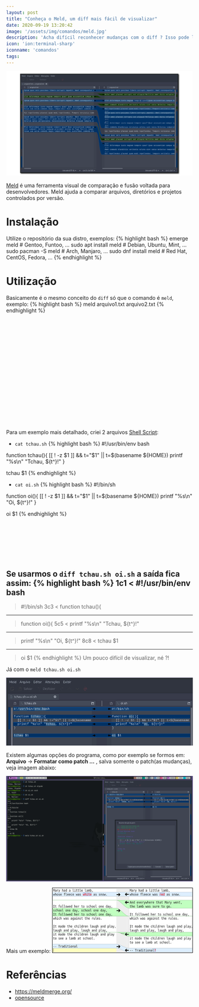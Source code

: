 ```yaml
---
layout: post
title: "Conheça o Meld, um diff mais fácil de visualizar"
date: 2020-09-19 13:20:42
image: '/assets/img/comandos/meld.jpg'
description: 'Acha difícil reconhecer mudanças com o diff ? Isso pode lhe ajudar! 😃'
icon: 'ion:terminal-sharp'
iconname: 'comandos'
tags:
---
```


![Conheça o Meld, um diff mais fácil de visualizar](/assets/img/comandos/meld.png)

[Meld](https://meldmerge.org/) é uma ferramenta visual de comparação e fusão voltada para desenvolvedores. Meld ajuda a comparar arquivos, diretórios e projetos controlados por versão.

# Instalação
Utilize o repositório da sua distro, exemplos:
{% highlight bash %}
emerge meld # Gentoo, Funtoo, ...
sudo apt install meld # Debian, Ubuntu, Mint, ...
sudo pacman -S meld # Arch, Manjaro, ...
sudo dnf install meld # Red Hat, CentOS, Fedora, ...
{% endhighlight %}

# Utilização
Basicamente é o mesmo conceito do `diff` só que o comando é `meld`, exemplo:
{% highlight bash %}
meld arquivo1.txt arquivo2.txt
{% endhighlight %}

<!-- QUADRADO -->
<script async src="//pagead2.googlesyndication.com/pagead/js/adsbygoogle.js"></script>
<ins class="adsbygoogle"
style="display:inline-block;width:336px;height:280px"
data-ad-client="ca-pub-2838251107855362"
data-ad-slot="5351066970"></ins>
<script>
(adsbygoogle = window.adsbygoogle || []).push({});
</script>

Para um exemplo mais detalhado, criei 2 arquivos [Shell Script](https://terminalroot.com.br/shell/):
+ `cat tchau.sh`
{% highlight bash %}
#!/usr/bin/env bash

function tchau(){
  [[ ! -z $1 ]] && t="$1" || t=$(basename ${HOME})
  printf "%s\n" "Tchau, ${t^}!"
}

tchau $1
{% endhighlight %}
+ `cat oi.sh`
{% highlight bash %}
#!/bin/sh

function oi(){
  [[ ! -z $1 ]] && t="$1" || t=$(basename ${HOME})
  printf "%s\n" "Oi, ${t^}!"
}

oi $1
{% endhighlight %}

<!-- MINI ANÚNCIO -->
<script async src="//pagead2.googlesyndication.com/pagead/js/adsbygoogle.js"></script>
<!-- Games Root -->
<ins class="adsbygoogle"
style="display:inline-block;width:730px;height:95px"
data-ad-client="ca-pub-2838251107855362"
data-ad-slot="5351066970"></ins>
<script>
(adsbygoogle = window.adsbygoogle || []).push({});
</script>

Se usarmos o `diff tchau.sh oi.sh` a saída fica assim:
{% highlight bash %}
1c1
< #!/usr/bin/env bash
---
> #!/bin/sh
3c3
< function tchau(){
---
> function oi(){
5c5
<   printf "%s\n" "Tchau, ${t^}!"
---
>   printf "%s\n" "Oi, ${t^}!"
8c8
< tchau $1
---
> oi $1
{% endhighlight %}
Um pouco difícil de visualizar, né ?!

Já com o `meld tchau.sh oi.sh`

![Meld area](/assets/img/comandos/meld-area.jpg)

Existem algumas opções do programa, como por exemplo se formos em: **Arquivo** → **Formatar como patch ...** , salva somente o patch(as mudanças), veja imagem abaixo:

![Meld](/assets/img/comandos/meld-sh.png)

Mais um exemplo:
![Meld mais exemplo](/assets/img/comandos/meld.jpg)

<!-- RETANGULO LARGO 2 -->
<script async src="//pagead2.googlesyndication.com/pagead/js/adsbygoogle.js"></script>
<ins class="adsbygoogle"
style="display:block; text-align:center;"
data-ad-layout="in-article"
data-ad-format="fluid"
data-ad-client="ca-pub-2838251107855362"
data-ad-slot="8549252987"></ins>
<script>
(adsbygoogle = window.adsbygoogle || []).push({});
</script>

# Referências
+ <https://meldmerge.org/>
+ [opensource](https://opensource.com/article/20/3/meld)


